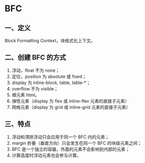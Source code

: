 # BFC
## 一、定义
Block Formatting Context，块格式化上下文。

## 二、创建 BFC 的方式
1. 浮动，float 不为 none；
2. 定位，position 为 absolute 或 fixed；
3. display 为 inline-block, table, table-*；
4. overflow 不为 visible；
5. 根元素 html。
6. 弹性元素（display 为 flex 或 inline-flex 元素的直接子元素）
7. 网格元素（display 为 grid 或 inline-grid 元素的直接子元素）

## 三、特点
1. 浮动和清除浮动只会应用于同一个 BFC 内的元素；
2. margin 折叠（垂直方向）只会发生在同一个 BFC 的块级元素之间；
3. BFC 是一个独立的容器，外面的元素不会影响到内部的元素；
4. 计算高度时浮动元素也会参与计算。